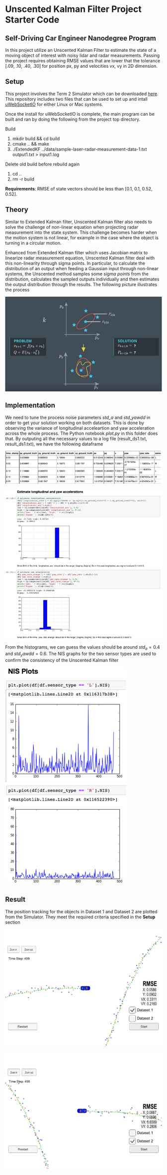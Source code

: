 # Unscented Kalman Filter Project Starter Code
Self-Driving Car Engineer Nanodegree Program
---

In this project utilize an Unscented Kalman Filter to estimate the state of a moving object of interest with noisy lidar and radar measurements. Passing the project requires obtaining RMSE values that are lower that the tolerance [.09, .10, .40, .30] for position px, py and velocities vx, vy in 2D dimension. 

[unscented]: ./images/unscented.png
[dataframe]: ./images/dataframe.png
[ds1]: ./images/ds1.png
[ds2]: ./images/ds2.png
[estimate_process_noise]: ./images/estimate_process_noise.png
[NIS]: ./images/NIS.png

## Setup 

This project involves the Term 2 Simulator which can be downloaded [here](https://github.com/udacity/self-driving-car-sim/releases). This repository includes two files that can be used to set up and intall [uWebSocketIO](https://github.com/uWebSockets/uWebSockets) for either Linux or Mac systems.

Once the install for uWebSocketIO is complete, the main program can be built and ran by doing the following from the project top directory.

Build
1. mkdir build && cd build
2. cmake .. && make
3. ./ExtendedKF ../data/sample-laser-radar-measurement-data-1.txt output1.txt > input1.log

Delete old build before rebuild again
1. cd ..
2. rm -r build

**Requirements**: RMSE of state vectors should be less than [0.1, 0.1, 0.52, 0.52].

## Theory

Similar to Extended Kalman filter, Unscented Kalman filter also needs to solve the challenge of non-linear equation when projecting radar measurement into the state system. This challenge becomes harder when the motion system is not linear, for example in the case where the object is turning in a circular motion.

Enhanced from Extended Kalman filter which uses Jacobian matrix to linearize radar measurement equation, Unscented Kalman filter deal with this non-linearity through sigma points. In particular, to calculate the distribution of an output when feeding a Gaussian input through non-linear systems, the Unscented method samples some *sigma points* from the distribution, calculates the sampled outputs individually and then estimates the output distribution through the results. The following picture illustrates the process

![alt text][unscented]

## Implementation

We need to tune the process noise parameters *std_a* and *std_yawdd* in order to get your solution working on both datasets. This is done by observing the variance of longitudinal acceleartion and yaw acceleration across the whole process. The Python notebook *plot.py* in this folder does that. By outputing all the necessary values to a log file (result_ds1.txt, result_ds1.txt), we have the following dataframe

![alt text][dataframe]

![alt text][estimate_process_noise]

From the histograms, we can guess the values should be around $std_a = 0.4$ and $std_yawdd = 0.6$. The NIS graphs for the two sensor types are used to confirm the consistency of the Unscented Kalman filter

![alt text][NIS]

## Result

The position tracking for the objects in Dataset 1 and Dataset 2 are plotted from the Simulator. They meet the required criteria specified in the **Setup** section

![alt text][ds1]

![alt text][ds2]

